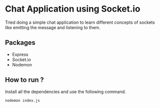 # Chat Application using Socket.io

Tried doing a simple chat application to learn different concepts of sockets like emitting the message and listening to them.

## Packages

- Express
- Socket.io
- Nodemon

## How to run ?

Install all the dependencies and use the following command.

```
nodemon index.js
```
